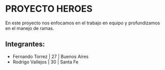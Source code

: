 # PROYECTO HEROES

En este proyecto nos enfocamos en el trabajo en equipo y profundizamos en el manejo de ramas.

## Integrantes:
- Fernando Torrez | 27 | Buenos Aires
- Rodrigo Vallejos | 30 | Santa Fe